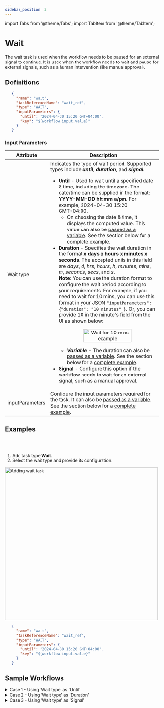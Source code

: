 ```yaml
---
sidebar_position: 3
---
```


import Tabs from '@theme/Tabs';
import TabItem from '@theme/TabItem';

# Wait

The wait task is used when the workflow needs to be paused for an external signal to continue. It is used when the workflow needs to wait and pause for external signals, such as a human intervention (like manual approval).

## Definitions

```json
   {
     "name": "wait",
     "taskReferenceName": "wait_ref",
     "type": "WAIT",
     "inputParameters": {
       "until": "2024-04-30 15:20 GMT+04:00",
       "key": "${workflow.input.value}"
     }
   }
```

### Input Parameters

|Attribute | Description |
| -------- | ----------- | 
| Wait type | Indicates the type of wait period. Supported types include **_until_**, **_duration_**, and **_signal_**.<ul><li>**Until** - Used to wait until a specified date & time, including the timezone. The date/time can be supplied in the format: **YYYY-MM-DD hh:mm a/pm**. For example, 2024-04-30 15:20 GMT+04:00.<ul><li>On choosing the date & time, it displays the computed value. This value can also be [passed as a variable](https://orkes.io/content/developer-guides/passing-inputs-to-task-in-conductor#expression). See the section below for a [complete example](#sample-workflows).</li></ul></li><li>**Duration** - Specifies the wait duration in the format **x days x hours x minutes x seconds**. The accepted units in this field are _days_, _d_, _hrs_, _hours_, _h_, _minutes_, _mins_, _m_, _seconds_, _secs_, and _s_.</li>**Note**: You can use the duration format to configure the wait period according to your requirements. For example, if you need to wait for 10 mins, you can use this format in your JSON `"inputParameters": {"duration": "10 minutes" }`. Or, you can provide 10 in the minute's field from the UI as shown below:<p align="center"><img src="/content/img/wait-for-10-mins.png" alt="Wait for 10 mins example" width="70%" height="auto"></img></p><ul><li>**_Variable_** - The duration can also be [passed as a variable](https://orkes.io/content/developer-guides/passing-inputs-to-task-in-conductor#expression). See the section below for a [complete example](#sample-workflows).</li></ul><li>**Signal** - Configure this option if the workflow needs to wait for an external signal, such as a manual approval.</li></ul> |
| inputParameters | Configure the input parameters required for the task. It can also be [passed as a variable](https://orkes.io/content/developer-guides/passing-inputs-to-task-in-conductor#expression). See the section below for a [complete example](#sample-workflows). |

## Examples


<Tabs>
<TabItem value="UI" label="UI" className="paddedContent">

<div className="row">
<div className="col col--4">

<br/>
<br/>

1. Add task type **Wait**.
2. Select the wait type and provide its configuration.

</div>
<div className="col">
<div className="embed-loom-video">

<p><img src="/content/img/ui-guide-wait-task.png" alt="Adding wait task" width="500" height="auto"/></p>

</div>
</div>
</div>



</TabItem>
 <TabItem value="JSON" label="JSON">

```json
   {
     "name": "wait",
     "taskReferenceName": "wait_ref",
     "type": "WAIT",
     "inputParameters": {
       "until": "2024-04-30 15:20 GMT+04:00",
       "key": "${workflow.input.value}"
     }
   }
```

</TabItem>
</Tabs>

## Sample Workflows

<details><summary>Case 1 - Using 'Wait type' as 'Until'</summary>

<p>
The following task waits until Dec 25, 2026, 9 AM GST. Yes, that's right, 2026!
</p>

```json
{
     "name": "wait",
     "taskReferenceName": "wait_ref",
     "type": "WAIT",
     "inputParameters": {
       "until": "2026-12-25 09:00 GMT+04:00"
     }
   }
```

Now, if you want to pass the wait parameter as a variable, let’s consider that you are passing the variable parameter as a workflow input.

Let’s define the workflow input parameter as “waitUntil”.

```json
 "inputParameters": [
   "waitUntil"
 ],
 ```

 Now, let’s configure the wait type referring to this variable as below:

```json
     "name": "wait",
     "taskReferenceName": "wait_ref",
     "inputParameters": {
       "until": "${workflow.input.waitUntil}"
     },
     "type": "WAIT",
```

Let’s run the workflow using the following input:

```json
{
 "waitUntil": "2024-04-23 15:46 GMT+04:00"
}
```

The workflow waits until 03:46 PM GST (GMT+04:00) on 23rd Apr 2024.

Depending on the use case, the variables can be updated, and the workflow takes the wait parameter from these variables.

</details>

<details><summary>Case 2 - Using 'Wait type' as 'Duration'</summary>

Suppose you have a subscription workflow running that needs the wait period to be 28 days.

Here’s the snippet of the workflow JSON where the wait task is configured to wait for 28 days:

```json
     "name": "wait",
     "taskReferenceName": "wait_ref",
     "inputParameters": {
       "duration": "28 days"
     },
     "type": "WAIT",
```

Or you can also provide 28 under the **_Days_** field from the UI, omitting the rest of the fields like this;

<p align="center"><img src="/content/img/wait-for-28-days.png" alt="Wait for 28 days" width="70%" height="auto"></img></p>

Now, if you want to pass this parameter on as a variable, and the variable is passed as a workflow input called **_waitDuration_**. 

In this case, the workflow JSON is as shown below:

```json
     "name": "wait",
     "taskReferenceName": "wait_ref",
     "inputParameters": {
       "duration": "${workflow.input.waitDuration}"
     },
     "type": "WAIT",
```

Now, let’s run the workflow using the following input:

```json
{
 "waitDuration": "1 mins 02 seconds"
}
```

So, here, the workflow waits for 1 minute & 2 seconds at the configured wait task. 

The accepted units in this field are:

- Days - days, d
- Hours - hours, hrs, h
- Minutes - minutes, mins, m
- Seconds - seconds, secs, s

</details>

<details><summary>Case 3 - Using 'Wait type' as 'Signal'</summary>

Suppose you want the workflow to wait for an external signal to continue.

In that case, you can configure the wait type to be signal, and here’s a snippet of the workflow waiting for an external signal:

```json
   {
     "name": "wait",
     "taskReferenceName": "wait_ref",
     "inputParameters": {},
     "type": "WAIT",
}
```

Once the workflow is run, it will be in a running state, and the wait task will be in an “In Progress” state.

Once the external signal is ready, you can manually mark the task as completed either [using API](https://orkes.io/content/reference-docs/api/task/update-task-status-in-workflow) or from UI, as shown below:

<p align="center"><img src="/content/img/wait-for-signal.png" alt="Wait type configured as signal" width="70%" height="auto"></img></p>

</details>